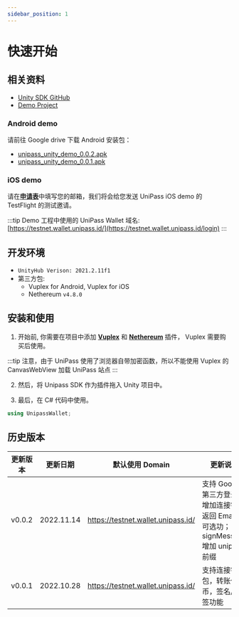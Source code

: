 ```yaml
---
sidebar_position: 1
---
```


# 快速开始

## 相关资料

- [Unity SDK GitHub](https://github.com/UniPassID/unipass-unity-web-sdk)
- [Demo Project](https://github.com/UniPassID/unipass-unity-web-sdk/blob/master/Example/unipass_demo.cs)


### Android demo

请前往 Google drive 下载 Android 安装包：

- [unipass_unity_demo_0.0.2.apk](https://drive.google.com/file/d/1uU7Qek-bKV6CSsEI6Uhen6Nzj_AUAMI7/view?usp=sharing)
- [unipass_unity_demo_0.0.1.apk](https://drive.google.com/file/d/1nKyi6eJJ7N2OnrIpH7WpypDFluwtZ0z7/view?usp=sharing)

### iOS demo

请在[**申请表**](https://mtf0xus26cg.typeform.com/to/TW0Eh9Yu)中填写您的邮箱，我们将会给您发送 UniPass iOS demo 的 TestFlight 的测试邀请。

:::tip
Demo 工程中使用的 UniPass Wallet 域名: [https://testnet.wallet.unipass.id/](https://testnet.wallet.unipass.id/login)
:::

## 开发环境

- `UnityHub Verison: 2021.2.11f1`
- 第三方包:
  - Vuplex for Android, Vuplex for iOS
  - Nethereum `v4.8.0`

## 安装和使用

1. 开始前, 你需要在项目中添加 [**Vuplex**](https://store.vuplex.com/webview/overview) 和 [**Nethereum**](https://docs.nethereum.com/en/latest/nethereum-smartcontrats-gettingstarted/) 插件， Vuplex 需要购买后使用。

:::tip
注意，由于 UniPass 使用了浏览器自带加密函数，所以不能使用 Vuplex 的 CanvasWebView 加载 UniPass 站点
:::

2. 然后，将 Unipass SDK 作为插件拖入 Unity 项目中。

3. 最后，在 C# 代码中使用。

```csharp
using UnipassWallet;
```

## 历史版本

| 更新版本 | 更新日期   | 默认使用 Domain                    | 更新说明                                                                               |
| -------- | ---------- | ---------------------------------- | -------------------------------------------------------------------------------------- |
| v0.0.2   | 2022.11.14 | https://testnet.wallet.unipass.id/ | 支持 Google 第三方登录，增加连接钱包返回 Email 的可选功；signMessage 增加 unipass 前缀 |
| v0.0.1   | 2022.10.28 | https://testnet.wallet.unipass.id/ | 支持连接钱包，转账代币，签名/验签功能                                                  |
